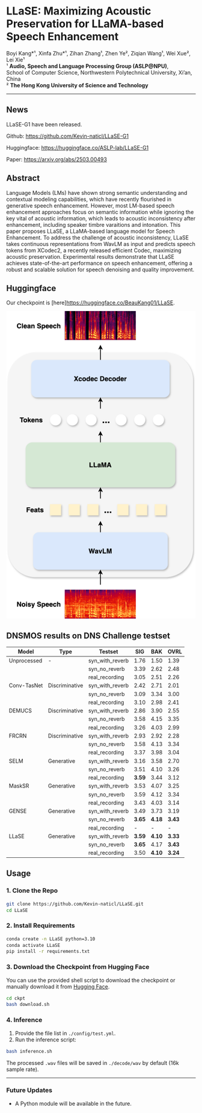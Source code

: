 # **LLaSE: Maximizing Acoustic Preservation for LLaMA-based Speech Enhancement**  

Boyi Kang\*¹, Xinfa Zhu\*¹, Zihan Zhang¹, Zhen Ye², Ziqian Wang¹, Wei Xue², Lei Xie¹  
¹ **Audio, Speech and Language Processing Group (ASLP@NPU)**,  
School of Computer Science, Northwestern Polytechnical University, Xi’an, China  
² **The Hong Kong University of Science and Technology**

---
## News
LLaSE-G1 have been released.

Github: https://github.com/Kevin-naticl/LLaSE-G1

Huggingface: https://huggingface.co/ASLP-lab/LLaSE-G1

Paper: https://arxiv.org/abs/2503.00493

## Abstract
Language Models (LMs) have shown strong semantic understanding and contextual modeling capabilities, which have recently flourished in generative speech enhancement. However, most LM-based speech enhancement approaches focus on semantic information while ignoring the key vital of acoustic information, which leads to acoustic inconsistency after enhancement, including speaker timbre varaitions and intonation. This paper proposes LLaSE, a LLaMA-based language model for Speech Enhancement. To address the challenge of acoustic inconsistency, LLaSE takes continuous representations from WavLM as input and predicts speech tokens from XCodec2, a recently released efficient Codec, maximizing acoustic preservation. Experimental results demonstrate that LLaSE achieves state-of-the-art performance on speech enhancement, offering a robust and scalable solution for speech denoising and quality improvement.

## Huggingface

Our checkpoint is [here]https://huggingface.co/BeauKang01/LLaSE.

![Overall Architecture of LLaSE](LLaSE.png)

## DNSMOS results on DNS Challenge testset

| Model       | Type          | Testset          | SIG     | BAK     | OVRL    |
|-------------|---------------|------------------|---------|---------|---------|
| Unprocessed | -             | syn_with_reverb  | 1.76    | 1.50    | 1.39    |
|             |               | syn_no_reverb    | 3.39    | 2.62    | 2.48    |
|             |               | real_recording   | 3.05    | 2.51    | 2.26    |
| Conv-TasNet | Discriminative | syn_with_reverb | 2.42    | 2.71    | 2.01    |
|             |               | syn_no_reverb    | 3.09    | 3.34    | 3.00    |
|             |               | real_recording   | 3.10    | 2.98    | 2.41    |
| DEMUCS      | Discriminative | syn_with_reverb | 2.86    | 3.90    | 2.55    |
|             |               | syn_no_reverb    | 3.58    | 4.15    | 3.35    |
|             |               | real_recording   | 3.26    | 4.03    | 2.99    |
| FRCRN       | Discriminative | syn_with_reverb | 2.93    | 2.92    | 2.28    |
|             |               | syn_no_reverb    | 3.58    | 4.13    | 3.34    |
|             |               | real_recording   | 3.37    | 3.98    | 3.04    |
| SELM        | Generative    | syn_with_reverb  | 3.16    | 3.58    | 2.70    |
|             |               | syn_no_reverb    | 3.51    | 4.10    | 3.26    |
|             |               | real_recording   | **3.59**| 3.44    | 3.12    |
| MaskSR      | Generative    | syn_with_reverb  | 3.53    | 4.07    | 3.25    |
|             |               | syn_no_reverb    | 3.59    | 4.12    | 3.34    |
|             |               | real_recording   | 3.43    | 4.03    | 3.14    |
| GENSE       | Generative    | syn_with_reverb  | 3.49    | 3.73    | 3.19    |
|             |               | syn_no_reverb    | **3.65**| **4.18**| **3.43**|
|             |               | real_recording   | -       | -       | -       |
| LLaSE       | Generative    | syn_with_reverb  | **3.59**| **4.10**| **3.33**|
|             |               | syn_no_reverb    | **3.65**| 4.17    | **3.43**|
|             |               | real_recording   | 3.50    | **4.10**| **3.24**|

## Usage

### 1. Clone the Repo
```bash
git clone https://github.com/Kevin-naticl/LLaSE.git
cd LLaSE
```

### 2. Install Requirements
```bash
conda create -n LLaSE python=3.10
conda activate LLaSE
pip install -r requirements.txt
```

### 3. Download the Checkpoint from Hugging Face
You can use the provided shell script to download the checkpoint or manually download it from [Hugging Face](https://huggingface.co/).

```bash
cd ckpt
bash download.sh
```

### 4. Inference
1. Provide the file list in `./config/test.yml`.
2. Run the inference script:

```bash
bash inference.sh
```

The processed `.wav` files will be saved in `./decode/wav` by default (16k sample rate).

---

### Future Updates
- A Python module will be available in the future.
